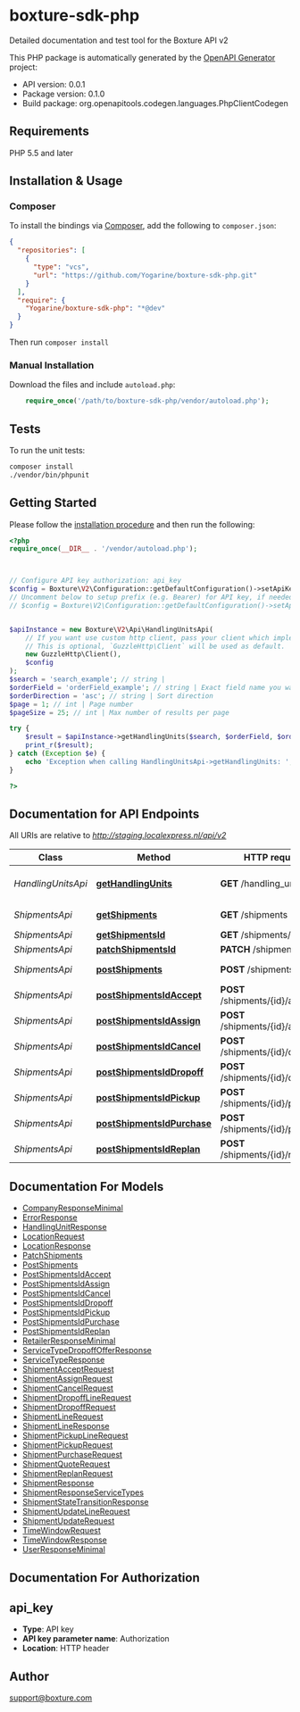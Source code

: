 # boxture-sdk-php

Detailed documentation and test tool for the Boxture API v2

This PHP package is automatically generated by the [OpenAPI Generator](https://openapi-generator.tech) project:

- API version: 0.0.1
- Package version: 0.1.0
- Build package: org.openapitools.codegen.languages.PhpClientCodegen

## Requirements

PHP 5.5 and later

## Installation & Usage

### Composer

To install the bindings via [Composer](http://getcomposer.org/), add the following to `composer.json`:

```json
{
  "repositories": [
    {
      "type": "vcs",
      "url": "https://github.com/Yogarine/boxture-sdk-php.git"
    }
  ],
  "require": {
    "Yogarine/boxture-sdk-php": "*@dev"
  }
}
```

Then run `composer install`

### Manual Installation

Download the files and include `autoload.php`:

```php
    require_once('/path/to/boxture-sdk-php/vendor/autoload.php');
```

## Tests

To run the unit tests:

```bash
composer install
./vendor/bin/phpunit
```

## Getting Started

Please follow the [installation procedure](#installation--usage) and then run the following:

```php
<?php
require_once(__DIR__ . '/vendor/autoload.php');



// Configure API key authorization: api_key
$config = Boxture\V2\Configuration::getDefaultConfiguration()->setApiKey('Authorization', 'YOUR_API_KEY');
// Uncomment below to setup prefix (e.g. Bearer) for API key, if needed
// $config = Boxture\V2\Configuration::getDefaultConfiguration()->setApiKeyPrefix('Authorization', 'Bearer');


$apiInstance = new Boxture\V2\Api\HandlingUnitsApi(
    // If you want use custom http client, pass your client which implements `GuzzleHttp\ClientInterface`.
    // This is optional, `GuzzleHttp\Client` will be used as default.
    new GuzzleHttp\Client(),
    $config
);
$search = 'search_example'; // string | 
$orderField = 'orderField_example'; // string | Exact field name you want to sort the output by
$orderDirection = 'asc'; // string | Sort direction
$page = 1; // int | Page number
$pageSize = 25; // int | Max number of results per page

try {
    $result = $apiInstance->getHandlingUnits($search, $orderField, $orderDirection, $page, $pageSize);
    print_r($result);
} catch (Exception $e) {
    echo 'Exception when calling HandlingUnitsApi->getHandlingUnits: ', $e->getMessage(), PHP_EOL;
}

?>
```

## Documentation for API Endpoints

All URIs are relative to *http://staging.localexpress.nl/api/v2*

Class | Method | HTTP request | Description
------------ | ------------- | ------------- | -------------
*HandlingUnitsApi* | [**getHandlingUnits**](docs/Api/HandlingUnitsApi.md#gethandlingunits) | **GET** /handling_units | List handling units
*ShipmentsApi* | [**getShipments**](docs/Api/ShipmentsApi.md#getshipments) | **GET** /shipments | List shipments
*ShipmentsApi* | [**getShipmentsId**](docs/Api/ShipmentsApi.md#getshipmentsid) | **GET** /shipments/{id} | 
*ShipmentsApi* | [**patchShipmentsId**](docs/Api/ShipmentsApi.md#patchshipmentsid) | **PATCH** /shipments/{id} | 
*ShipmentsApi* | [**postShipments**](docs/Api/ShipmentsApi.md#postshipments) | **POST** /shipments | Shipment quote
*ShipmentsApi* | [**postShipmentsIdAccept**](docs/Api/ShipmentsApi.md#postshipmentsidaccept) | **POST** /shipments/{id}/accept | Shipment accept
*ShipmentsApi* | [**postShipmentsIdAssign**](docs/Api/ShipmentsApi.md#postshipmentsidassign) | **POST** /shipments/{id}/assign | Shipment assign
*ShipmentsApi* | [**postShipmentsIdCancel**](docs/Api/ShipmentsApi.md#postshipmentsidcancel) | **POST** /shipments/{id}/cancel | Shipment cancel
*ShipmentsApi* | [**postShipmentsIdDropoff**](docs/Api/ShipmentsApi.md#postshipmentsiddropoff) | **POST** /shipments/{id}/dropoff | Shipment dropoff
*ShipmentsApi* | [**postShipmentsIdPickup**](docs/Api/ShipmentsApi.md#postshipmentsidpickup) | **POST** /shipments/{id}/pickup | Shipment pickup
*ShipmentsApi* | [**postShipmentsIdPurchase**](docs/Api/ShipmentsApi.md#postshipmentsidpurchase) | **POST** /shipments/{id}/purchase | Shipment purchase
*ShipmentsApi* | [**postShipmentsIdReplan**](docs/Api/ShipmentsApi.md#postshipmentsidreplan) | **POST** /shipments/{id}/replan | Shipment replan


## Documentation For Models

 - [CompanyResponseMinimal](docs/Model/CompanyResponseMinimal.md)
 - [ErrorResponse](docs/Model/ErrorResponse.md)
 - [HandlingUnitResponse](docs/Model/HandlingUnitResponse.md)
 - [LocationRequest](docs/Model/LocationRequest.md)
 - [LocationResponse](docs/Model/LocationResponse.md)
 - [PatchShipments](docs/Model/PatchShipments.md)
 - [PostShipments](docs/Model/PostShipments.md)
 - [PostShipmentsIdAccept](docs/Model/PostShipmentsIdAccept.md)
 - [PostShipmentsIdAssign](docs/Model/PostShipmentsIdAssign.md)
 - [PostShipmentsIdCancel](docs/Model/PostShipmentsIdCancel.md)
 - [PostShipmentsIdDropoff](docs/Model/PostShipmentsIdDropoff.md)
 - [PostShipmentsIdPickup](docs/Model/PostShipmentsIdPickup.md)
 - [PostShipmentsIdPurchase](docs/Model/PostShipmentsIdPurchase.md)
 - [PostShipmentsIdReplan](docs/Model/PostShipmentsIdReplan.md)
 - [RetailerResponseMinimal](docs/Model/RetailerResponseMinimal.md)
 - [ServiceTypeDropoffOfferResponse](docs/Model/ServiceTypeDropoffOfferResponse.md)
 - [ServiceTypeResponse](docs/Model/ServiceTypeResponse.md)
 - [ShipmentAcceptRequest](docs/Model/ShipmentAcceptRequest.md)
 - [ShipmentAssignRequest](docs/Model/ShipmentAssignRequest.md)
 - [ShipmentCancelRequest](docs/Model/ShipmentCancelRequest.md)
 - [ShipmentDropoffLineRequest](docs/Model/ShipmentDropoffLineRequest.md)
 - [ShipmentDropoffRequest](docs/Model/ShipmentDropoffRequest.md)
 - [ShipmentLineRequest](docs/Model/ShipmentLineRequest.md)
 - [ShipmentLineResponse](docs/Model/ShipmentLineResponse.md)
 - [ShipmentPickupLineRequest](docs/Model/ShipmentPickupLineRequest.md)
 - [ShipmentPickupRequest](docs/Model/ShipmentPickupRequest.md)
 - [ShipmentPurchaseRequest](docs/Model/ShipmentPurchaseRequest.md)
 - [ShipmentQuoteRequest](docs/Model/ShipmentQuoteRequest.md)
 - [ShipmentReplanRequest](docs/Model/ShipmentReplanRequest.md)
 - [ShipmentResponse](docs/Model/ShipmentResponse.md)
 - [ShipmentResponseServiceTypes](docs/Model/ShipmentResponseServiceTypes.md)
 - [ShipmentStateTransitionResponse](docs/Model/ShipmentStateTransitionResponse.md)
 - [ShipmentUpdateLineRequest](docs/Model/ShipmentUpdateLineRequest.md)
 - [ShipmentUpdateRequest](docs/Model/ShipmentUpdateRequest.md)
 - [TimeWindowRequest](docs/Model/TimeWindowRequest.md)
 - [TimeWindowResponse](docs/Model/TimeWindowResponse.md)
 - [UserResponseMinimal](docs/Model/UserResponseMinimal.md)


## Documentation For Authorization



## api_key


- **Type**: API key
- **API key parameter name**: Authorization
- **Location**: HTTP header



## Author

support@boxture.com

